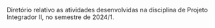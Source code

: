Diretório relativo as atividades desenvolvidas na disciplina de Projeto Integrador II, no semestre de 2024/1.
